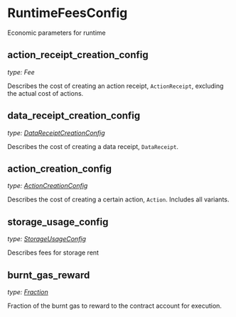 # RuntimeFeesConfig

Economic parameters for runtime

## action_receipt_creation_config

_type: Fee_

Describes the cost of creating an action receipt, `ActionReceipt`, excluding the actual cost
of actions.

## data_receipt_creation_config

_type: [DataReceiptCreationConfig](RuntimeFeeConfig/DataReceiptCreationConfig.md)_

Describes the cost of creating a data receipt, `DataReceipt`.

## action_creation_config

_type: [ActionCreationConfig](RuntimeFeeConfig/ActionCreationConfig.md)_

Describes the cost of creating a certain action, `Action`. Includes all variants.

## storage_usage_config

_type: [StorageUsageConfig](RuntimeFeeConfig/StorageUsageConfig.md)_

Describes fees for storage rent

## burnt_gas_reward

_type: [Fraction](RuntimeFeeConfig/Fraction.md)_

Fraction of the burnt gas to reward to the contract account for execution.

